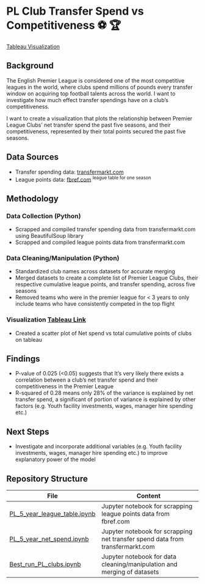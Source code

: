 # PL Club Transfer Spend vs Competitiveness ⚽ 🏆

[Tableau Visualization](https://public.tableau.com/views/PremierLeague2020-2024/Dashboard1?:language=en-US&:sid=&:redirect=auth&:display_count=n&:origin=viz_share_link)

## Background
The English Premier League is considered one of the most competitive leagues in the world, where clubs spend millions of pounds every transfer window on acquiring top football talents across the world. I want to investigate how much effect transfer spendings have on a club’s competitiveness. 

I want to create a visualization that plots the relationship between Premier League Clubs’ net transfer spend the past five seasons, and their competitiveness, represented by their total points secured the past five seasons.

## Data Sources
-	Transfer spending data: [transfermarkt.com](https://www.transfermarkt.us/premier-league/fuenfjahresvergleich/wettbewerb/GB1)
-	League points data: [fbref.com](https://fbref.com/en/comps/9/2020-2021/2020-2021-Premier-League-Stats) <sup>league table for one season</sup>

## Methodology

### Data Collection (Python)
- Scrapped and compiled transfer spending data from transfermarkt.com using BeautifulSoup library
- Scrapped and compiled league points data from transfermarkt.com

### Data Cleaning/Manipulation (Python)
-	Standardized club names across datasets for accurate merging
-	Merged datasets to create a complete list of Premier League Clubs, their respective cumulative league points, and transfer spending, across five seasons
-	Removed teams who were in the premier league for < 3 years to only include teams who have consistently competed in the top flight

### Visualization [Tableau Link](https://public.tableau.com/views/PremierLeague2020-2024/Dashboard1?:language=en-US&:sid=&:redirect=auth&:display_count=n&:origin=viz_share_link)
-	Created a scatter plot of Net spend vs total cumulative points of clubs on tableau

## Findings
-	P-value of 0.025 (<0.05) suggests that It’s very likely there exists a correlation between a club’s net transfer spend and their competitiveness in the Premier League
-	R-squared of 0.28 means only 28% of the variance is explained by net transfer spend, a significant of portion of variance is explained by other factors (e.g. Youth facility investments, wages, manager hire spending etc.)

## Next Steps
-	Investigate and incorporate additional variables (e.g. Youth facility investments, wages, manager hire spending etc.) to improve explanatory power of the model

## Repository Structure

| File | Content |
| ------ | ------ |
| [PL_5_year_league_table.ipynb](PL-club-transfer-spend-vs-competitivness/PL_5_year_league_table.ipynb) | Jupyter notebook for scrapping league points data from fbref.com |
| [PL_5_year_net_spend.ipynb](PL-club-transfer-spend-vs-competitivness/PL_5_year_net_spend.ipynb) | Jupyter notebook for scrapping net transfer spend data from transfermarkt.com |
| [Best_run_PL_clubs.ipynb](PL-club-transfer-spend-vs-competitivness/Best_run_PL_clubs.ipynb) | Jupyter notebook for data cleaning/manipulation and merging of datasets |








